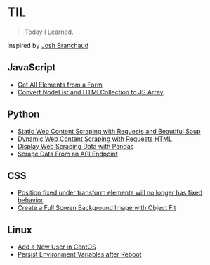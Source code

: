 # TIL

> Today I Learned.

Inspired by [Josh Branchaud](https://dev.to/jbranchaud/how-i-built-a-learning-machine-45k9)

## JavaScript

- [Get All Elements from a Form](js/get-all-elements-from-a-form.md)
- [Convert NodeList and HTMLCollection to JS Array](js/convert-nodelist-and-htmlcollection-to-js-array.md)

## Python

- [Static Web Content Scraping with Requests and Beautiful Soup](/python/static-web-content-scraping-with-requests-and-beautiful-soup.md)
- [Dynamic Web Content Scraping with Requests HTML](/python/dynamic-web-content-scraping-with-requests-html.md)
- [Display Web Scraping Data with Pandas](/python/display-web-scraping-data-with-pandas.md)
- [Scrape Data From an API Endpoint](/python/scrape-data-from-an-api-endpoint.md)

## CSS

- [Position fixed under transform elements will no longer has fixed behavior](/css/position-fixed-under-transform-elements-will-no-longer-has-fixed-behavior.md)
- [Create a Full Screen Background Image with Object Fit](/css/create-a-full-screen-background-image-with-object-fit.md)

## Linux

- [Add a New User in CentOS](linux/add-a-new-user-in-centos.md)
- [Persist Environment Variables after Reboot](linux/persist-environment-variables-after-reboot.md)
